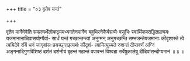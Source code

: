 +++
title = "०३ वृतेव यन्तं"

+++

वृतेव मार्गेणेवेति सम्प्रत्यर्थेलोकद्वयमध्यगतेनमार्गेण बहुभिरनेकैर्वसव्यैः वसुभिः स्वार्थिकस्तद्धितप्रत्ययः यजमानानान्निवासयोग्यैर्वा- सार्धं यन्तं गच्छान्तन्त्वां अनुग्मन् अनुगच्छन्ति सम्भजन्तेयजमानाः कीदृशास्ते त्वे त्वयिदेवे रयिं धनं जागृवांसः प्रयच्छ्न्तइत्यर्थः कीदृशं- त्वामित्युच्यते रुशन्तं दीप्तवर्णं अग्निं अङ्गनादिगुणविशिष्ठं दर्शतं दर्शनीयं बृहन्तं महान्तं वपावन्तं विश्वहा सर्वेषुकालेषु दीदिवांसन्दीप्यमानं ॥ ३ ॥
